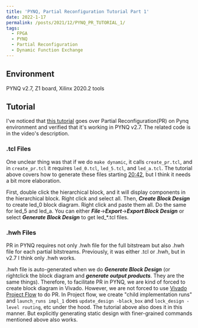 ```yaml
---
title: 'PYNQ, Partial Reconfiguration Tutorial Part 1'
date: 2022-1-17
permalink: /posts/2021/12/PYNQ_PR_TUTORIAL_1/
tags:
  - FPGA
  - PYNQ
  - Partial Reconfiguration
  - Dynamic Function Exchange
---
```


## Environment
PYNQ v2.7, Z1 board, Xilinx 2020.2 tools 

## Tutorial
I've noticed that [this tutorial](https://youtu.be/sgjPbaguWCg)
goes over Partial Reconfiguration(PR) on Pynq environment and verified that it's working in PYNQ v2.7.
The related code is in the video's description.

### .tcl Files
One unclear thing was that if we do `make dynamic`, it calls `create_pr.tcl`, and in `create_pr.tcl`
it requires `led_0.tcl`, `led_5.tcl`, and `led_a.tcl`. The tutorial above covers how to generate
these files starting [20:42](https://youtu.be/sgjPbaguWCg?t=1242), but I think it needs a bit more elaboration.

First, double click the hierarchical block, and it will display components in the hierarchical block.
Right click and select all. Then, ***Create Block Design*** to create led_0 block diagram.
Right click and paste them all. Do the same for led_5 and led_a.
You can either ***File***&#8594;***Export***&#8594;***Export Block Design*** or
select ***Generate Block Design*** to get led_\*.tcl files.

### .hwh Files
PR in PYNQ requires not only .hwh file for the full bitstream but also .hwh file for each
partial bitstreams. Previously, it was either .tcl or .hwh, but in v2.7 I think only .hwh works.

.hwh file is auto-generated when we do ***Generate Block Design*** 
(or rightclick the block diagram and ***generate output products***. They 
are the same things).
Therefore, to facilitate PR in PYNQ, we are kind of forced to create block diagram in Vivado.
However, we are not forced to use [Vivado Project Flow](https://www.xilinx.com/content/dam/xilinx/support/documentation/sw_manuals/xilinx2020_2/ug909-vivado-partial-reconfiguration.pdf#page=73)
to do PR. In Project flow, we create "child implementation runs" and `launch_runs impl_1` does
`update_design -black_box` and `lock_design -level routing`, etc under the hood.
The tutorial above also does it in this manner.
But explicitly generating static design with finer-grained commands mentioned above also works.
